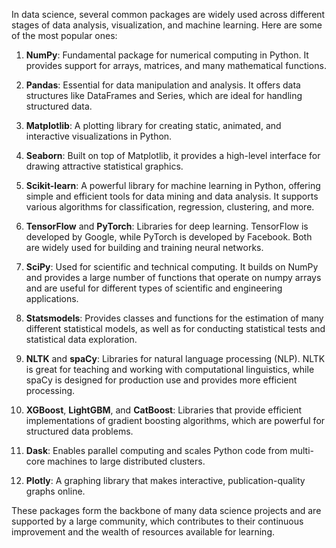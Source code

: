 In data science, several common packages are widely used across different stages of data analysis, visualization, and machine learning. Here are some of the most popular ones:

1. **NumPy**: Fundamental package for numerical computing in Python. It provides support for arrays, matrices, and many mathematical functions.

2. **Pandas**: Essential for data manipulation and analysis. It offers data structures like DataFrames and Series, which are ideal for handling structured data.

3. **Matplotlib**: A plotting library for creating static, animated, and interactive visualizations in Python.

4. **Seaborn**: Built on top of Matplotlib, it provides a high-level interface for drawing attractive statistical graphics.

5. **Scikit-learn**: A powerful library for machine learning in Python, offering simple and efficient tools for data mining and data analysis. It supports various algorithms for classification, regression, clustering, and more.

6. **TensorFlow** and **PyTorch**: Libraries for deep learning. TensorFlow is developed by Google, while PyTorch is developed by Facebook. Both are widely used for building and training neural networks.

7. **SciPy**: Used for scientific and technical computing. It builds on NumPy and provides a large number of functions that operate on numpy arrays and are useful for different types of scientific and engineering applications.

8. **Statsmodels**: Provides classes and functions for the estimation of many different statistical models, as well as for conducting statistical tests and statistical data exploration.

9. **NLTK** and **spaCy**: Libraries for natural language processing (NLP). NLTK is great for teaching and working with computational linguistics, while spaCy is designed for production use and provides more efficient processing.

10. **XGBoost**, **LightGBM**, and **CatBoost**: Libraries that provide efficient implementations of gradient boosting algorithms, which are powerful for structured data problems.

11. **Dask**: Enables parallel computing and scales Python code from multi-core machines to large distributed clusters.

12. **Plotly**: A graphing library that makes interactive, publication-quality graphs online.

These packages form the backbone of many data science projects and are supported by a large community, which contributes to their continuous improvement and the wealth of resources available for learning.
